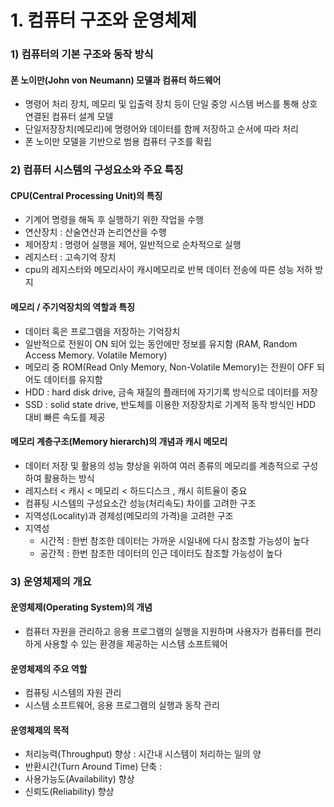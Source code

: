 # 1. 컴퓨터 구조와 운영체제

### 1) 컴퓨터의 기본 구조와 동작 방식
#### 폰 노이만(John von Neumann) 모델과 컴퓨터 하드웨어
- 명령어 처리 장치, 메모리 및 입출력 장치 등이 단일 중앙 시스템 버스를 통해
상호 연결된 컴퓨터 설계 모델
- 단일저장장치(메모리)에 명령어와 데이터를 함께 저장하고 순서에 따라 처리
- 폰 노이만 모델을 기반으로 범용 컴퓨터 구조를 확립

### 2) 컴퓨터 시스템의 구성요소와 주요 특징
#### CPU(Central Processing Unit)의 특징
- 기계어 명령을 해독 후 실행하기 위한 작업을 수행
- 연산장치 : 산술연산과 논리연산을 수행 
- 제어장치 : 명령어 실행을 제어, 일반적으로 순차적으로 실행
- 레지스터 : 고속기억 장치
- cpu의 레지스터와 메모리사이 캐시메모리로 반복 데이터 전송에 따른 성능 저하 방지

#### 메모리 / 주기억장치의 역할과 특징
- 데이터 혹은 프로그램을 저장하는 기억장치
- 일반적으로 전원이 ON 되어 있는 동안에만 정보를 유지함 (RAM, Random Access Memory. Volatile Memory)
- 메모리 중 ROM(Read Only Memory, Non-Volatile Memory)는 전원이 OFF 되어도 데이터를 유지함
- HDD : hard disk drive, 금속 재질의 플래터에 자기기록 방식으로 데이터를 저장
- SSD : solid state drive, 반도체를 이용한 저장장치로 기계적 동작 방식인 HDD 대비 빠른 속도를 제공

#### 메모리 계층구조(Memory hierarch)의 개념과 캐시 메모리
- 데이터 저장 및 활용의 성능 향상을 위하여 여러 종류의 메모리를 계층적으로 구성하여 활용하는 방식
- 레지스터 < 캐시 < 메모리 < 하드디스크 , 캐시 히트율이 중요 
- 컴퓨팅 시스템의 구성요소간 성능(처리속도) 차이를 고려한 구조
- 지역성(Locality)과 경제성(메모리의 가격)을 고려한 구조
- 지역성 
	- 시간적 : 한번 참조한 데이터는 가까운 시일내에 다시 참조할 가능성이 높다
	- 공간적 : 한번 참조한 데이터의 인근 데이터도 참조할 가능성이 높다

### 3) 운영체제의 개요
#### 운영체제(Operating System)의 개념
- 컴퓨터 자원을 관리하고 응용 프로그램의 실행을 지원하며 사용자가 컴퓨터를 편리하게 사용할 수 있는 환경을 제공하는 시스템 소프트웨어

#### 운영체제의 주요 역할
- 컴퓨팅 시스템의 자원 관리
- 시스템 소프트웨어, 응용 프로그램의 실행과 동작 관리

#### 운영체제의 목적
- 처리능력(Throughput) 향상 : 시간내 시스템이 처리하는 일의 양
- 반환시간(Turn Around Time) 단축 : 
- 사용가능도(Availability) 향상
- 신뢰도(Reliability) 향상